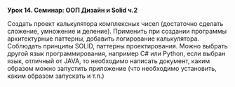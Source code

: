 **Урок 14. Семинар: ООП Дизайн и Solid ч.2**

Создать проект калькулятора комплексных чисел (достаточно сделать сложение, умножение и деление). Применить при создании программы архитектурные паттерны, добавить логирование калькулятора. 
Соблюдать принципы SOLID, паттерны проектирования. Можно выбрать другой язык программирования, например C# или Python, если выбран язык, отличный от JAVA, то необходимо написать документ, 
каким образом можно запустить приложение (что необходимо установить, каким образом запускать и т.п.)
